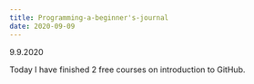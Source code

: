 ```yaml
---
title: Programming-a-beginner's-journal
date: 2020-09-09
---
```


9.9.2020

Today I have finished 2 free courses on introduction to GitHub.
